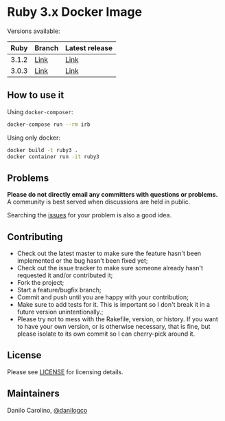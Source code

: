 # Ruby 3.x Docker Image

Versions available:

| Ruby  | Branch | Latest release |
|-------|--------|----------------|
| 3.1.2 |  [Link](https://github.com/Quasar-Flash/rails_ruby3/tree/ruby_3.1)  |     [Link](https://github.com/Quasar-Flash/rails_ruby3/releases/tag/v1.2.0-ruby3.1)       |
| 3.0.3 |  [Link](https://github.com/Quasar-Flash/rails_ruby3/tree/ruby_3.0.3)  |     [Link](https://github.com/Quasar-Flash/rails_ruby3/releases/tag/v1.0.0)       |

## How to use it

Using ```docker-composer```:

```bash
docker-compose run --rm irb
```

Using only docker:

```bash
docker build -t ruby3 .
docker container run -it ruby3
```

## Problems

**Please do not directly email any committers with questions or problems.**  A community is best served when discussions are held in public.

Searching the [issues](https://github.com/danilogco/rails_ruby3/issues) for your problem is also a good idea.

## Contributing

* Check out the latest master to make sure the feature hasn't been implemented or the bug hasn't been fixed yet;
* Check out the issue tracker to make sure someone already hasn't requested it and/or contributed it;
* Fork the project;
* Start a feature/bugfix branch;
* Commit and push until you are happy with your contribution;
* Make sure to add tests for it. This is important so I don't break it in a future version unintentionally.;
* Please try not to mess with the Rakefile, version, or history. If you want to have your own version, or is otherwise necessary, that is fine, but please isolate to its own commit so I can cherry-pick around it.

## License

Please see [LICENSE](https://github.com/danilogco/rails_ruby3/blob/master/LICENSE.md) for licensing details.

## Maintainers

Danilo Carolino, [@danilogco](https://github.com/danilogco)
